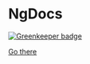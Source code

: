 # NgDocs

[![Greenkeeper badge](https://badges.greenkeeper.io/kevinmerckx/ng-docs.svg)](https://greenkeeper.io/)

[Go there](projects/ng-docs/README.md)